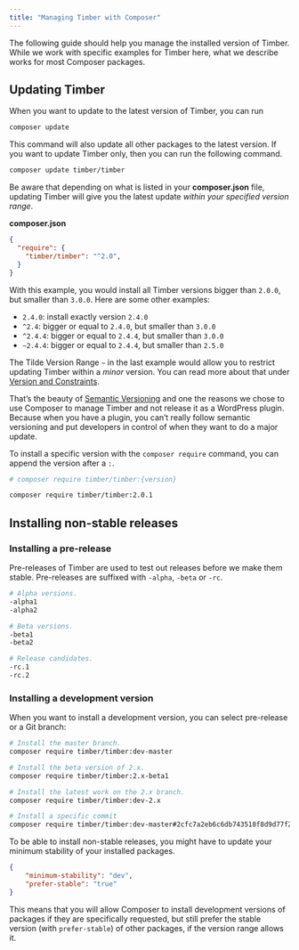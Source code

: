 ```yaml
---
title: "Managing Timber with Composer"
---
```


The following guide should help you manage the installed version of Timber. While we work with specific examples for Timber here, what we describe works for most Composer packages.

## Updating Timber

When you want to update to the latest version of Timber, you can run

```bash
composer update
```

This command will also update all other packages to the latest version. If you want to update Timber only, then you can run the following command.

```bash
composer update timber/timber
```

Be aware that depending on what is listed in your **composer.json** file, updating Timber will give you the latest update *within your specified version range*.

**composer.json**

```json
{
  "require": {
    "timber/timber": "^2.0",
  }
}
```

With this example, you would install all Timber versions bigger than `2.0.0`, but smaller than `3.0.0`. Here are some other examples:

- `2.4.0`: install exactly version `2.4.0`
- `^2.4`: bigger or equal to `2.4.0`, but smaller than `3.0.0`
- `^2.4.4`: bigger or equal to `2.4.4`, but smaller than `3.0.0`
- `~2.4.4`: bigger or equal to `2.4.4`, but smaller than `2.5.0`

The Tilde Version Range `~` in the last example would allow you to restrict updating Timber within a *minor* version. You can read more about that under [Version and Constraints](https://getcomposer.org/doc/articles/versions.md).

That’s the beauty of [Semantic Versioning](https://semver.org/) and one the reasons we chose to use Composer to manage Timber and not release it as a WordPress plugin. Because when you have a plugin, you can’t really follow semantic versioning and put developers in control of when they want to do a major update.

To install a specific version with the `composer require` command, you can append the version after a `:`.

```bash
# composer require timber/timber:{version}

composer require timber/timber:2.0.1
```

## Installing non-stable releases

### Installing a pre-release

Pre-releases of Timber are used to test out releases before we make them stable. Pre-releases are suffixed with `-alpha`, `-beta` or `-rc`.

```bash
# Alpha versions.
-alpha1
-alpha2

# Beta versions.
-beta1
-beta2

# Release candidates.
-rc.1
-rc.2
```

### Installing a development version

When you want to install a development version, you can select pre-release or a Git branch:

```bash
# Install the master branch.
composer require timber/timber:dev-master

# Install the beta version of 2.x.
composer require timber/timber:2.x-beta1

# Install the latest work on the 2.x branch.
composer require timber/timber:dev-2.x

# Install a specific commit
composer require timber/timber:dev-master#2cfc7a2eb6c6db743518f8d9d77f2c6259b5d277
```

To be able to install non-stable releases, you might have to update your minimum stability of your installed packages.

```json
{
    "minimum-stability": "dev",
    "prefer-stable": "true"
}
```

This means that you will allow Composer to install development versions of packages if they are specifically requested, but still prefer the stable version (with `prefer-stable`) of other packages, if the version range allows it.

